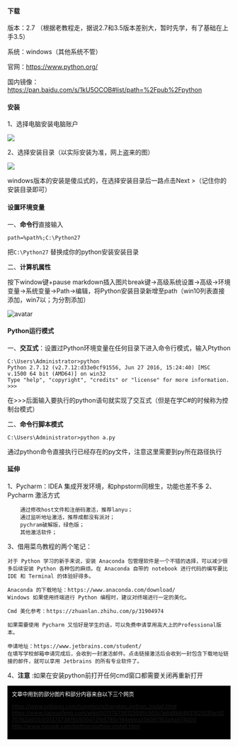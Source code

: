 #### 下载

版本：2.7 （根据老教程走，据说2.7和3.5版本差别大，暂时先学，有了基础在上手3.5）

系统：windows（其他系统不管）

官网：https://www.python.org/

国内镜像：https://pan.baidu.com/s/1kU5OCOB#list/path=%2Fpub%2Fpython

#### 安装

1、选择电脑安装电脑账户

![](https://images.cnblogs.com/cnblogs_com/hongten/498466/o_hongten_python_install_1.png)

2、选择安装目录（以实际安装为准，网上盗来的图）

![](https://images.cnblogs.com/cnblogs_com/hongten/498466/o_hongten_python_install_2.png)

windows版本的安装是傻瓜式的，在选择安装目录后一路点击Next >（记住你的安装目录即可）

#### 设置环境变量
一、**命令行**直接输入 

```
path=%path%;C:\Python27
```

把`C:\Python27` 替换成你的python安装安装目录

二、**计算机属性**

按下window键+pause markdown插入图片break键->高级系统设置->高级->环境变量->系统变量->Path->编辑，将Python安装目录新增至path（win10列表直接添加，win7以；为分割添加）

![avatar](http://www.runoob.com/wp-content/uploads/2013/11/201209201707594792.png)

#### Python运行模式
一、**交互式**：设置过Python环境变量在任何目录下进入命令行模式，输入Ptython
``` 
C:\Users\Administrator>python
Python 2.7.12 (v2.7.12:d33e0cf91556, Jun 27 2016, 15:24:40) [MSC v.1500 64 bit (AMD64)] on win32
Type "help", "copyright", "credits" or "license" for more information.
>>>
```
在>>>后面输入要执行的python语句就实现了交互式（但是在学C#的时候称为控制台模式）

二、**命令行脚本模式**

```
C:\Users\Administrator>python a.py
```

通过python命令直接执行已经存在的py文件，注意这里需要到py所在路径执行

#### 延伸
1、Pycharm：IDEA 集成开发环境，和phpstorm同根生，功能也差不多
2、Pycharm 激活方式
```
	通过修改host文件和注册码激活，推荐lanyu；
	通过监听地址激活，推荐成都没有派对；
	pychram破解版，绿色版；
	其他激活软件；
```
3、借用菜鸟教程的两个笔记：
```
对于 Python 学习的新手来说，安装 Anaconda 包管理软件是一个不错的选择，可以减少很多后续安装 Python 各种包的麻烦。在 Anaconda 自带的 notebook 进行代码的编写要比 IDE 和 Terminal 的体验好得多。

Anaconda 的下载地址：https://www.anaconda.com/download/
Windows 如果使用终端进行 Python 编程时，建议对终端进行一定的美化。

Cmd 美化参考：https://zhuanlan.zhihu.com/p/31904974

```
```
如果需要使用 Pycharm 又恰好是学生的话，可以免费申请享用高大上的Professional版本。

申请地址：https://www.jetbrains.com/student/
在填写学校邮箱申请完成后，会收到一封激活邮件。点击链接激活后会收到一封包含下载地址链接的邮件，就可以享用 Jetbrains 的所有专业软件了。
```
4、<b>注意</b> :如果在安装python前打开任何cmd窗口都需要关闭再重新打开

<span style="padding:10px;display:block;color:white;background:black;font-size:12px">
文章中用到的部分图片和部分内容来自以下三个网页<br>

https://www.cnblogs.com/hongten/p/hongten_python_install.html<br>
https://www.liaoxuefeng.com/wiki/001374738125095c955c1e6d8bb493182103fac9270762a000/001374738150500472fd5785c194ebea336061163a8a974000<br>
http://www.runoob.com/python/python-install.html<br>
</span>

